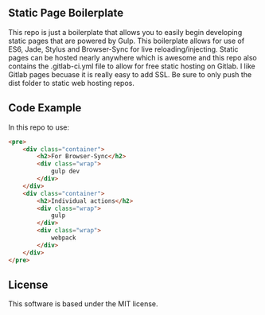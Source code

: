 ## Static Page Boilerplate

This repo is just a boilerplate that allows you to easily begin developing static pages that are powered by Gulp. This boilerplate allows for use of ES6, Jade, Stylus and Browser-Sync for live reloading/injecting. Static pages can be hosted nearly anywhere which is awesome and this repo also contains the .gitlab-ci.yml file to allow for free static hosting on Gitlab. I like Gitlab pages becuase it is really easy to add SSL. Be sure to only push the dist folder to static web hosting repos.

## Code Example

In this repo to use:
```HTML
<pre>
    <div class="container">
        <h2>For Browser-Sync</h2>
        <div class="wrap">
            gulp dev
        </div>
    </div>
    <div class="container">
        <h2>Individual actions</h2>
        <div class="wrap">
            gulp
        </div>
        <div class="wrap">
            webpack
        </div>
    </div>
</pre>
```

## License

This software is based under the MIT license.

